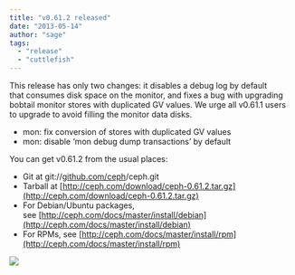```yaml
---
title: "v0.61.2 released"
date: "2013-05-14"
author: "sage"
tags: 
  - "release"
  - "cuttlefish"
---
```


This release has only two changes: it disables a debug log by default that consumes disk space on the monitor, and fixes a bug with upgrading bobtail monitor stores with duplicated GV values. We urge all v0.61.1 users to upgrade to avoid filling the monitor data disks.

- mon: fix conversion of stores with duplicated GV values
- mon: disable ‘mon debug dump transactions’ by default

You can get v0.61.2 from the usual places:

- Git at git://[github.com/ceph](http://github.com/ceph)/ceph.git
- Tarball at [http://ceph.com/download/ceph-0.61.2.tar.gz](http://ceph.com/download/ceph-0.61.2.tar.gz)
- For Debian/Ubuntu packages, see [http://ceph.com/docs/master/install/debian](http://ceph.com/docs/master/install/debian)
- For RPMs, see [http://ceph.com/docs/master/install/rpm](http://ceph.com/docs/master/install/rpm)

![](http://track.hubspot.com/__ptq.gif?a=268973&k=14&bu=http://ceph.com&r=http://ceph.com/releases/v0-61-2-released/&bvt=rss&p=wordpress)
